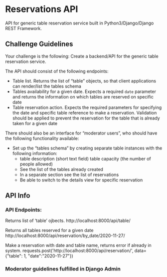 # Reservations API
API for generic table reservation service built in Python3/Django/Django REST Framework. 

## Challenge Guidelines
Your challenge is the following:
Create a backend/API for the generic table reservation service.

The API should consist of the following endpoints:</br>
* Table list. Returns the list of “table” objects, so that client applications can render/list the tables schema
* Tables availability for a given date. Expects a required `date` parameter and returns the information on which tables are reserved on specific date
* Table reservation action. Expects the required parameters for specifying the date and specific table reference to make a reservation. Validation should be applied to prevent the reservation for the table that is already taken for a given date</br>

There should also be an interface for “moderator users”, who should have the following functionality available:
* Set up the “tables schema” by creating separate table instances with the following information:
    *  table description (short text field)
table capacity (the number of people allowed)
    * See the list of the tables already created
    * In a separate section see the list of reservations
    * Be able to switch to the details view for specific reservation

## API Info
### API Endpoints:

Returns list of ‘table’ ojbects.
http://localhost:8000/api/table/

Returns all tables reserved for a given date
http://localhost:8000/api/reservation/by_date/2020-11-27/

Make a reservation with date and table name, returns error if already in system.
requests.post('http://localhost:8000/api/reservation/', data={"table": 1, "date":"2020-11-27"})

### Moderator guidelines fulfilled in Django Admin
